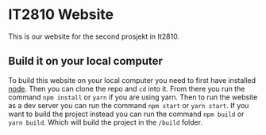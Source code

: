 # IT2810 Website
This is our website for the second prosjekt in It2810.

## Build it on your local computer
To build this website on your local computer you need to first have installed [node](https://nodejs.org/en/download/). Then you can clone the repo and `cd` into it. From there you run the command ```npm install``` or ```yarn``` if you are using yarn. Then to run the website as a dev server you can run the command ```npm start``` or ```yarn start```. If you want to build the project instead you can run the command ```npm build``` or ```yarn build```. Which will build the project in the `/build` folder. 
